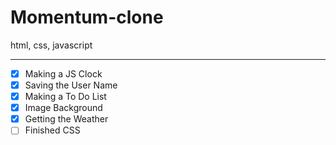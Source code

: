 # Momentum-clone
html, css, javascript 

-----
- [x] Making a JS Clock
- [x] Saving the User Name
- [x] Making a To Do List
- [x] Image Background
- [x] Getting the Weather
- [ ] Finished CSS
